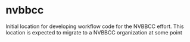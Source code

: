 # nvbbcc
Initial location for developing workflow code for the NVBBCC effort.  This location is expected to migrate to a NVBBCC organization at some point
